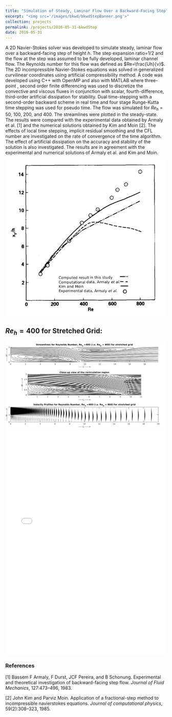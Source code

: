 ```yaml
---
title: "Simulation of Steady, Laminar Flow Over a Backward-Facing Step"
excerpt: "<img src='/images/bkwd/bkwdStepBanner.png'>"
collection: projects
permalink: /projects/2016-05-31-bkwdStep
date: 2016-05-31
---
```


A 2D Navier-Stokes solver was developed to simulate steady, laminar flow over a backward-facing step of height $h$. The step expansion ratio=1/2 and the flow at the step was assumed to be fully developed, laminar channel flow. The Reynolds number for this flow was defined as $Re=\frac{Uh}{ν}$. The 2D incompressible Navier-Stokes equations was solved in generalized curvilinear coordinates using artificial compressibility method. A code was developed using C++ with OpenMP and also with MATLAB where three-point , second order finite differencing was used to discretize the convective and viscous fluxes in conjunction with scalar, fourth-difference, third-order artificial dissipation for stability. Dual time-stepping with a second-order backward scheme in real time and four stage Runge-Kutta time stepping was used for pseudo time. The flow was simulated for $Re_h$ = 50, 100, 200, and 400. The streamlines were plotted in the steady-state. The results were compared with the experimental data obtained by Armaly et al. [1] and the numerical solutions obtained by Kim and Moin [2]. The effects of local time stepping, implicit residual smoothing and the CFL number are investigated on the rate of convergence of the time algorithm. The effect of artificial dissipation on the accuracy and stability of the solution is also investigated. The results are in agreement with the experimental and numerical solutions of Armaly et al. and Kim and Moin.

<img src='/images/bkwd/reattach.png'>

## $Re_h = 400$ for Stretched Grid:
<img src="/images/bkwd/Re_400_S.png">

<iframe src="/files/bkwd_step.pdf" width="100%" height="700" frameborder="no" border="0" marginwidth="0" marginheight="0"></iframe>


### References
[1] Bassem F Armaly, F Durst, JCF Pereira, and B Schonung. Experimental and theoretical investigation of backward-facing step flow. _Journal of Fluid Mechanics_, 127:473–496, 1983.

[2] John Kim and Parviz Moin. Application of a fractional-step method to incompressible navierstokes equations. _Journal of computational physics_, 59(2):308–323, 1985.